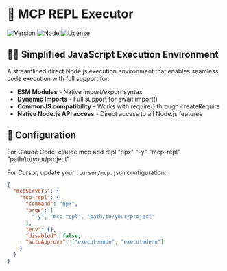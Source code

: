 # 🚀 MCP REPL Executor

![Version](https://img.shields.io/badge/version-2.0.0-blue)
![Node](https://img.shields.io/badge/node-%3E%3D18.0.0-green)
![License](https://img.shields.io/badge/license-MIT-orange)

## 🧙‍♂️ Simplified JavaScript Execution Environment

A streamlined direct Node.js execution environment that enables seamless code execution with full support for:

- **ESM Modules** - Native import/export syntax
- **Dynamic Imports** - Full support for await import() 
- **CommonJS compatibility** - Works with require() through createRequire
- **Native Node.js API access** - Direct access to all Node.js features

## 🧩 Configuration

For Claude Code:
claude mcp add repl "npx" "-y" "mcp-repl" "path/to/your/project"

For Cursor, update your `.cursor/mcp.json` configuration:

```json
{
  "mcpServers": {
    "mcp-repl": {
      "command": "npx",
      "args": [
        "-y", "mcp-repl", "path/to/your/project"
      ],
      "env": {},
      "disabled": false,
      "autoApprove": ["executenode", "executedeno"]
    }
  }
}
```



